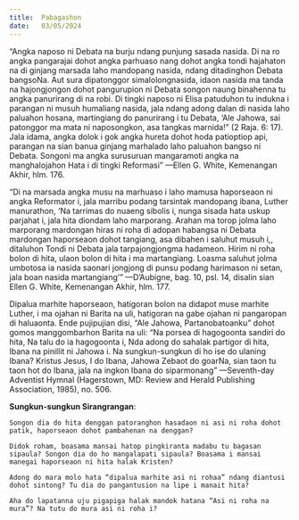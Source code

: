 ```yaml
---
title:  Pabagashon
date:   03/05/2024
---
```


“Angka naposo ni Debata na burju ndang punjung sasada nasida. Di na ro angka pangarajai dohot angka parhuaso nang dohot angka tondi hajahaton na di ginjang marsada laho mandopang nasida, ndang ditadinghon Debata bangsoNa. Aut sura dipatonggor simalolongnasida, idaon nasida ma tanda na hajongjongon dohot pangurupion ni Debata songon naung binahenna tu angka panurirang di na robi. Di tingki naposo ni Elisa patuduhon tu indukna i parangan ni musuh humaliang nasida, jala ndang adong dalan di nasida laho paluahon hosana, martingiang do panurirang i tu Debata, ‘Ale Jahowa, sai patonggor ma mata ni naposongkon, asa tangkas marnida!” (2 Raja. 6: 17). Jala idama, angka dolok i gok angka hureta dohot hoda patioptiop api, parangan na sian banua ginjang marhalado laho paluahon bangso ni Debata. Songoni ma angka surusuruan mangaramoti angka na manghalojahon Hata i di tingki Reformasi” —Ellen G. White, Kemenangan Akhir, hlm. 176.

“Di na marsada angka musu na marhuaso i laho mamusa haporseaon ni angka Reformator i, jala marribu podang tarsintak mandopang ibana, Luther manurathon, ‘Na tarrimas do nuaeng sibolis i, nunga sisada hata uskup parjahat i, jala hita diondam laho marporang. Arahan ma torop jolma laho marporang mardongan hiras ni roha di adopan habangsa ni Debata mardongan haporseaon dohot tangiang, asa dibahen i saluhut musuh i,, ditaluhon Tondi ni Debata jala tarpajongjongma hadameon. Hirim ni roha bolon di hita, ulaon bolon di hita i ma martangiang. Loasma saluhut jolma umbotosa ia nasida saonari jongjong di punsu podang harimason ni setan, jala boan nasida martangiang’” —D’Aubigne, bag. 10, psl. 14, disalin sian Ellen G. White, Kemenangan Akhir, hlm. 177.

Dipalua marhite haporseaon, hatigoran bolon na didapot muse marhite Luther, i ma ojahan ni Barita na uli, hatigoran na gabe ojahan ni pangaropan di haluaonta. Ende pujipujian disi, “Ale Jahowa, Partanobatoanku” dohot gomos manggombarhon Barita na uli: “Na porsea di hagogoonta sandiri do hita, Na talu do ia hagogoonta i, Nda adong do sahalak partigor di hita, Ibana na pinillit ni Jahowa i. Na sungkun-sungkun di ho ise do ulaning Ibana? Kristus Jesus, I do Ibana, Jahowa Zebaot do goarNa, sian taon tu taon hot do Ibana, jala na ingkon Ibana do siparmonang” —Seventh-day Adventist Hymnal (Hagerstown, MD: Review and Herald Publishing Association, 1985), no. 506.

**Sungkun-sungkun Sirangrangan**:

`Songon dia do hita denggan patoranghon hasadaon ni asi ni roha dohot patik, haporseaon dohot pambahenan na denggan?`

`Didok roham, boasama mansai hatop pingkiranta madabu tu bagasan sipaula? Songon dia do ho mangalapati sipaula? Boasama i mansai manegai haporseaon ni hita halak Kristen?`

`Adong do mara molo hata “dipalua marhite asi ni rohaa” ndang diantusi dohot sintong? Tu dia do pangantusion na lipe i manait hita?`

`Aha do lapatanna uju pigapiga halak mandok hatana “Asi ni roha na mura”? Na tutu do mura asi ni roha i?`